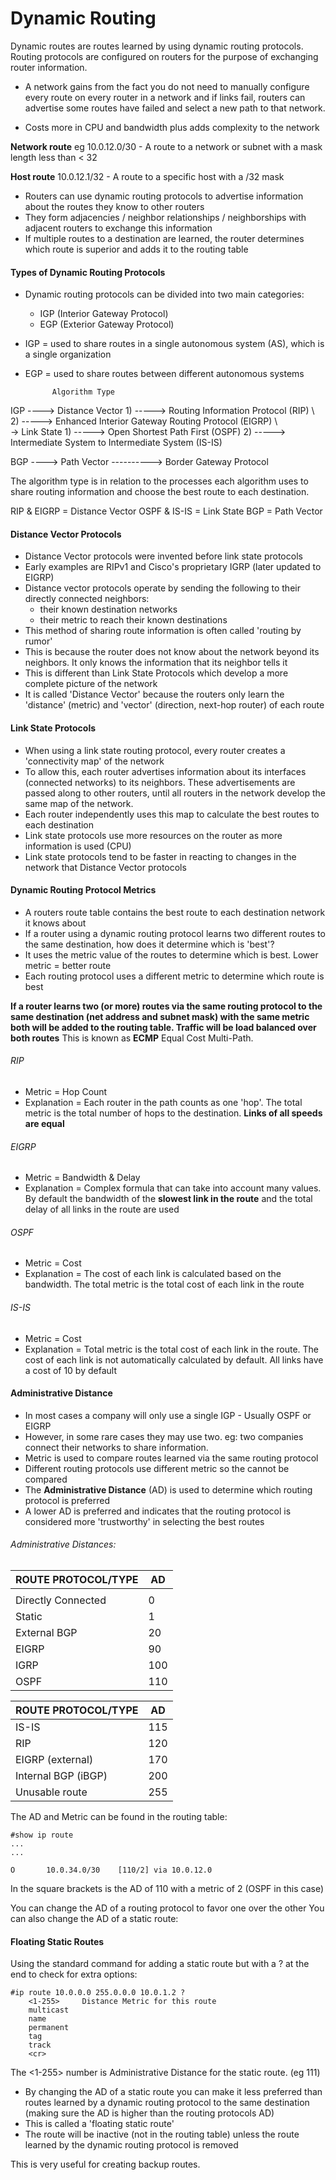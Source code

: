 # Dynamic Routing

Dynamic routes are routes learned by using dynamic routing protocols. 
Routing protocols are configured on routers for the purpose of exchanging router information.

* A network gains from the fact you do not need to manually configure every route on every router in a network and if links fail, routers can advertise some routes have failed and select a new path to that network. 

* Costs more in CPU and bandwidth plus adds complexity to the network 

**Network route** eg 10.0.12.0/30 - A route to a network or subnet with a mask length less than < 32

**Host route** 10.0.12.1/32 - A route to a specific host with a /32 mask


- Routers can use dynamic routing protocols to advertise information about the routes they know to other routers
- They form adjacencies / neighbor relationships / neighborships with adjacent routers to exchange this information
- If multiple routes to a destination are learned, the router determines which route is superior and adds it to the routing table

#### Types of Dynamic Routing Protocols
* Dynamic routing protocols can be divided into two main categories:
	- IGP (Interior Gateway Protocol)
	- EGP (Exterior Gateway Protocol)

* IGP = used to share routes in a single autonomous system (AS), which is a single organization

* EGP = used to share routes between different autonomous systems

			Algorithm Type

IGP ---->	Distance Vector	1) -----> Routing Information Protocol (RIP)
	\						2) -----> Enhanced Interior Gateway Routing Protocol (EIGRP)
	 \	
	  \->	Link State		1) -----> Open Shortest Path First (OSPF)
	  						2) -----> Intermediate System to Intermediate System (IS-IS)	

BGP ---->	Path Vector  ----------> Border Gateway Protocol

The algorithm type is in relation to the processes each algorithm uses to share routing information and choose the best route to each destination.

RIP & EIGRP = Distance Vector	OSPF & IS-IS = Link State	BGP = Path Vector

#### Distance Vector Protocols

* Distance Vector protocols were invented before link state protocols
* Early examples are RIPv1 and Cisco's proprietary IGRP (later updated to EIGRP)
* Distance vector protocols operate by sending the following to their directly connected neighbors:
	- their known destination networks
	- their metric to reach their known destinations
* This method of sharing route information is often called 'routing by rumor'
* This is because the router does not know about the network beyond its neighbors. It only knows the information that its neighbor tells it	
* This is different than Link State Protocols which develop a more complete picture of the network
* It is called 'Distance Vector' because the routers only learn the 'distance' (metric) and 'vector' (direction, next-hop router) of each route

#### Link State Protocols

- When using a link state routing protocol, every router creates a 'connectivity map' of the network
- To allow this, each router advertises information about its interfaces (connected networks) to its neighbors. These advertisements are passed along to other routers, until all routers in the network develop the same map of the network.
- Each router independently uses this map to calculate the best routes to each destination
- Link state protocols use more resources on the router as more information is used (CPU)
- Link state protocols tend to be faster in reacting to changes in the network that Distance Vector protocols


#### Dynamic Routing Protocol Metrics

* A routers route table contains the best route to each destination network it knows about
* If a router using a dynamic routing protocol learns two different routes to the same destination, how does it determine which is 'best'?
* It uses the metric value of the routes to determine which is best. Lower metric = better route
* Each routing protocol uses a different metric to determine which route is best

**If a router learns two (or more) routes via the same routing protocol to the same destination (net address and subnet mask) with the same metric both will be added to the routing table. Traffic will be load balanced over both routes**
This is known as **ECMP** Equal Cost Multi-Path.

###### RIP
- Metric = Hop Count
- Explanation = Each router in the path counts as one 'hop'. The total metric is the total number of hops to the destination. **Links of all speeds are equal**

###### EIGRP
- Metric = Bandwidth & Delay
- Explanation = Complex formula that can take into account many values. By default the bandwidth of the **slowest link in the route** and the total delay of all links in the route are used

###### OSPF
- Metric = Cost
- Explanation = The cost of each link is calculated based on the bandwidth. The total metric is the total cost of each link in the route

###### IS-IS
- Metric = Cost
- Explanation = Total metric is the total cost of each link in the route. The cost of each link is not automatically calculated by default. All links have a cost of 10 by default


#### Administrative Distance

- In most cases a company will only use a single IGP - Usually OSPF or EIGRP
- However, in some rare cases they may use two. eg: two companies connect their networks to share information.
- Metric is used to compare routes learned via the same routing protocol
- Different routing protocols use different metric so the cannot be compared
- The **Administrative Distance** (AD) is used to determine which routing protocol is preferred
- A lower AD is preferred and indicates that the routing protocol is considered more 'trustworthy' in selecting the best routes


###### Administrative Distances:

| ROUTE PROTOCOL/TYPE | AD  |
|---------------------|-----|
|                     |     |
| Directly Connected  | 0   |
| Static              | 1   |
| External BGP        | 20  |
| EIGRP               | 90  |
| IGRP                | 100 |
| OSPF                | 110 |

| ROUTE PROTOCOL/TYPE | AD  |
|---------------------|-----|
| IS-IS               | 115 |
| RIP                 | 120 |
| EIGRP (external)    | 170 |
| Internal BGP (iBGP) | 200 |
| Unusable route      | 255 |

The AD and Metric can be found in the routing table:
```
#show ip route
...
...

O 		10.0.34.0/30 	[110/2] via 10.0.12.0
```

In the square brackets is the AD of 110 with a metric of 2 (OSPF in this case)

You can change the AD of a routing protocol to favor one over the other
You can also change the AD of a static route:

#### Floating Static Routes
Using the standard command for adding a static route but with a ? at the end to check for extra options:
```
#ip route 10.0.0.0 255.0.0.0 10.0.1.2 ?
	<1-255>		Distance Metric for this route
	multicast
	name
	permanent
	tag
	track
	<cr>
```
The <1-255> number is Administrative Distance for the static route. (eg 111)

* By changing the AD of a static route you can make it less preferred than routes learned by a dynamic routing protocol to the same destination (making sure the AD is higher than the routing protocols AD)
* This is called a 'floating static route'
* The route will be inactive (not in the routing table) unless the route learned by the dynamic routing protocol is removed

This is very useful for creating backup routes.


